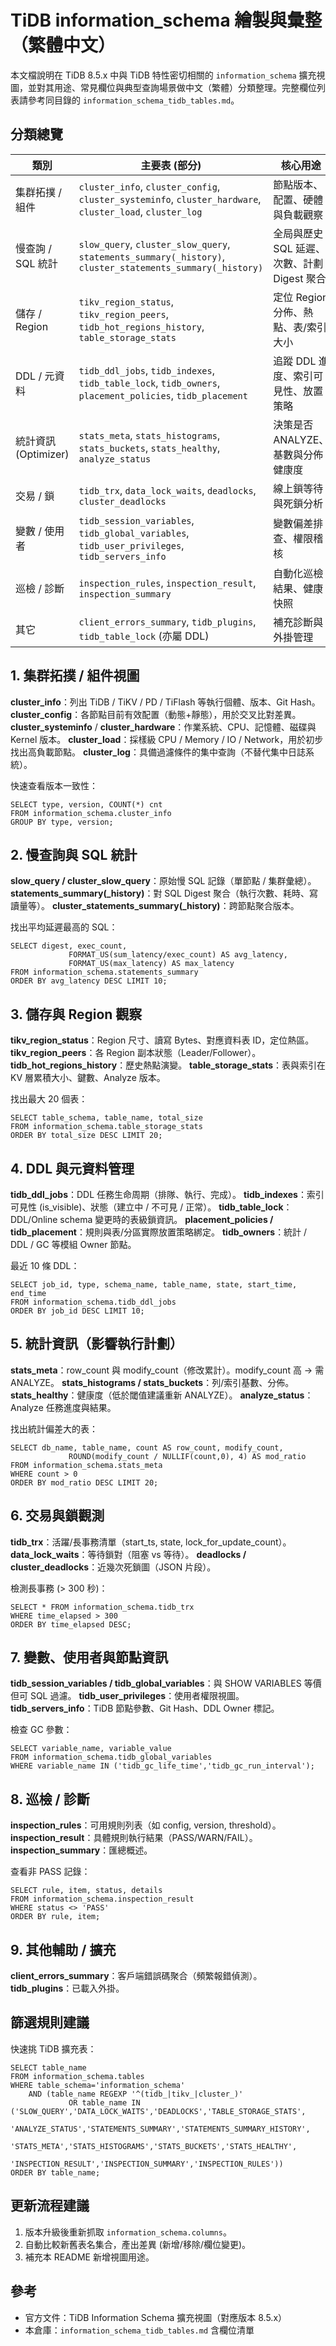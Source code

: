 # TiDB information_schema 繪製與彙整（繁體中文）

本文檔說明在 TiDB 8.5.x 中與 TiDB 特性密切相關的 `information_schema` 擴充視圖，並對其用途、常見欄位與典型查詢場景做中文（繁體）分類整理。完整欄位列表請參考同目錄的 `information_schema_tidb_tables.md`。

## 分類總覽

| 類別 | 主要表 (部分) | 核心用途 |
|------|---------------|----------|
| 集群拓撲 / 組件 | `cluster_info`, `cluster_config`, `cluster_systeminfo`, `cluster_hardware`, `cluster_load`, `cluster_log` | 節點版本、配置、硬體與負載觀察 |
| 慢查詢 / SQL 統計 | `slow_query`, `cluster_slow_query`, `statements_summary(_history)`, `cluster_statements_summary(_history)` | 全局與歷史 SQL 延遲、次數、計劃 Digest 聚合 |
| 儲存 / Region | `tikv_region_status`, `tikv_region_peers`, `tidb_hot_regions_history`, `table_storage_stats` | 定位 Region 分佈、熱點、表/索引大小 |
| DDL / 元資料 | `tidb_ddl_jobs`, `tidb_indexes`, `tidb_table_lock`, `tidb_owners`, `placement_policies`, `tidb_placement` | 追蹤 DDL 進度、索引可見性、放置策略 |
| 統計資訊 (Optimizer) | `stats_meta`, `stats_histograms`, `stats_buckets`, `stats_healthy`, `analyze_status` | 決策是否 ANALYZE、基數與分佈健康度 |
| 交易 / 鎖 | `tidb_trx`, `data_lock_waits`, `deadlocks`, `cluster_deadlocks` | 線上鎖等待與死鎖分析 |
| 變數 / 使用者 | `tidb_session_variables`, `tidb_global_variables`, `tidb_user_privileges`, `tidb_servers_info` | 變數偏差排查、權限稽核 |
| 巡檢 / 診斷 | `inspection_rules`, `inspection_result`, `inspection_summary` | 自動化巡檢結果、健康快照 |
| 其它 | `client_errors_summary`, `tidb_plugins`, `tidb_table_lock` (亦屬 DDL) | 補充診斷與外掛管理 |

## 1. 集群拓撲 / 組件視圖
**cluster_info**：列出 TiDB / TiKV / PD / TiFlash 等執行個體、版本、Git Hash。
**cluster_config**：各節點目前有效配置（動態+靜態），用於交叉比對差異。
**cluster_systeminfo** / **cluster_hardware**：作業系統、CPU、記憶體、磁碟與 Kernel 版本。
**cluster_load**：採樣級 CPU / Memory / IO / Network，用於初步找出高負載節點。
**cluster_log**：具備過濾條件的集中查詢（不替代集中日誌系統）。

快速查看版本一致性：
```
SELECT type, version, COUNT(*) cnt
FROM information_schema.cluster_info
GROUP BY type, version;
```

## 2. 慢查詢與 SQL 統計
**slow_query / cluster_slow_query**：原始慢 SQL 記錄（單節點 / 集群彙總）。
**statements_summary(_history)**：對 SQL Digest 聚合（執行次數、耗時、寫讀量等）。
**cluster_statements_summary(_history)**：跨節點聚合版本。

找出平均延遲最高的 SQL：
```
SELECT digest, exec_count,
			 FORMAT_US(sum_latency/exec_count) AS avg_latency,
			 FORMAT_US(max_latency) AS max_latency
FROM information_schema.statements_summary
ORDER BY avg_latency DESC LIMIT 10;
```

## 3. 儲存與 Region 觀察
**tikv_region_status**：Region 尺寸、讀寫 Bytes、對應資料表 ID，定位熱區。
**tikv_region_peers**：各 Region 副本狀態（Leader/Follower）。
**tidb_hot_regions_history**：歷史熱點演變。
**table_storage_stats**：表與索引在 KV 層累積大小、鍵數、Analyze 版本。

找出最大 20 個表：
```
SELECT table_schema, table_name, total_size
FROM information_schema.table_storage_stats
ORDER BY total_size DESC LIMIT 20;
```

## 4. DDL 與元資料管理
**tidb_ddl_jobs**：DDL 任務生命周期（排隊、執行、完成）。
**tidb_indexes**：索引可見性 (is_visible)、狀態（建立中 / 不可見 / 正常）。
**tidb_table_lock**：DDL/Online schema 變更時的表級鎖資訊。
**placement_policies / tidb_placement**：規則與表/分區實際放置策略綁定。
**tidb_owners**：統計 / DDL / GC 等模組 Owner 節點。

最近 10 條 DDL：
```
SELECT job_id, type, schema_name, table_name, state, start_time, end_time
FROM information_schema.tidb_ddl_jobs
ORDER BY job_id DESC LIMIT 10;
```

## 5. 統計資訊（影響執行計劃）
**stats_meta**：row_count 與 modify_count（修改累計）。modify_count 高 → 需 ANALYZE。
**stats_histograms / stats_buckets**：列/索引基數、分佈。
**stats_healthy**：健康度（低於閾值建議重新 ANALYZE）。
**analyze_status**：Analyze 任務進度與結果。

找出統計偏差大的表：
```
SELECT db_name, table_name, count AS row_count, modify_count,
			 ROUND(modify_count / NULLIF(count,0), 4) AS mod_ratio
FROM information_schema.stats_meta
WHERE count > 0
ORDER BY mod_ratio DESC LIMIT 20;
```

## 6. 交易與鎖觀測
**tidb_trx**：活躍/長事務清單（start_ts, state, lock_for_update_count）。
**data_lock_waits**：等待鎖對（阻塞 vs 等待）。
**deadlocks / cluster_deadlocks**：近幾次死鎖圖（JSON 片段）。

檢測長事務 (> 300 秒)：
```
SELECT * FROM information_schema.tidb_trx
WHERE time_elapsed > 300
ORDER BY time_elapsed DESC;
```

## 7. 變數、使用者與節點資訊
**tidb_session_variables / tidb_global_variables**：與 SHOW VARIABLES 等價但可 SQL 過濾。
**tidb_user_privileges**：使用者權限視圖。
**tidb_servers_info**：TiDB 節點參數、Git Hash、DDL Owner 標記。

檢查 GC 參數：
```
SELECT variable_name, variable_value
FROM information_schema.tidb_global_variables
WHERE variable_name IN ('tidb_gc_life_time','tidb_gc_run_interval');
```

## 8. 巡檢 / 診斷
**inspection_rules**：可用規則列表（如 config, version, threshold）。
**inspection_result**：具體規則執行結果（PASS/WARN/FAIL）。
**inspection_summary**：匯總概述。

查看非 PASS 記錄：
```
SELECT rule, item, status, details
FROM information_schema.inspection_result
WHERE status <> 'PASS'
ORDER BY rule, item;
```

## 9. 其他輔助 / 擴充
**client_errors_summary**：客戶端錯誤碼聚合（頻繁報錯偵測）。
**tidb_plugins**：已載入外掛。

## 篩選規則建議
快速挑 TiDB 擴充表：
```
SELECT table_name
FROM information_schema.tables
WHERE table_schema='information_schema'
	AND (table_name REGEXP '^(tidb_|tikv_|cluster_)'
			 OR table_name IN ('SLOW_QUERY','DATA_LOCK_WAITS','DEADLOCKS','TABLE_STORAGE_STATS',
												 'ANALYZE_STATUS','STATEMENTS_SUMMARY','STATEMENTS_SUMMARY_HISTORY',
												 'STATS_META','STATS_HISTOGRAMS','STATS_BUCKETS','STATS_HEALTHY',
												 'INSPECTION_RESULT','INSPECTION_SUMMARY','INSPECTION_RULES'))
ORDER BY table_name;
```

## 更新流程建議
1. 版本升級後重新抓取 `information_schema.columns`。
2. 自動比較新舊表名集合，產出差異 (新增/移除/欄位變更)。
3. 補充本 README 新增視圖用途。

## 參考
* 官方文件：TiDB Information Schema 擴充視圖（對應版本 8.5.x）
* 本倉庫：`information_schema_tidb_tables.md` 含欄位清單